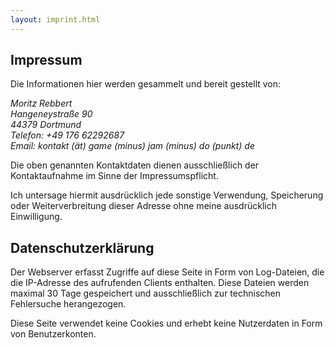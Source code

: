 ```yaml
---
layout: imprint.html
---
```

## Impressum
Die Informationen hier werden gesammelt und bereit gestellt von:

*Moritz Rebbert* <br>
*Hangeneystraße 90*<br>
*44379 Dortmund*<br>
*Telefon: +49 176 62292687*<br>
*Email: kontakt (ät) game (minus) jam (minus) do (punkt) de*<br>

Die oben genannten Kontaktdaten dienen ausschließlich der Kontaktaufnahme im Sinne der Impressumspflicht.

Ich untersage hiermit ausdrücklich jede sonstige Verwendung, Speicherung oder Weiterverbreitung dieser Adresse
ohne meine ausdrücklich Einwilligung.

## Datenschutzerklärung
Der Webserver erfasst Zugriffe auf diese Seite in Form von Log-Dateien, die die IP-Adresse des aufrufenden Clients enthalten.
Diese Dateien werden maximal 30 Tage gespeichert und ausschließlich zur technischen Fehlersuche herangezogen.

Diese Seite verwendet keine Cookies und erhebt keine Nutzerdaten in Form von Benutzerkonten.

